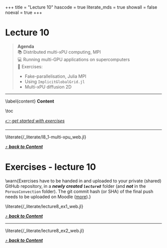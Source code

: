 +++
title = "Lecture 10"
hascode = true
literate_mds = true
showall = false
noeval = true
+++

# Lecture 10

> **Agenda**\
> :books: Distributed multi-xPU computing, MPI\
> :computer: Running multi-GPU applications on supercomputers\
> :construction: Exercises:
> - Fake-parallelisation, Julia MPI
> - Using `ImplicitGlobalGrid.jl`
> - Multi-xPU diffusion 2D

---

\label{content}
**Content**

\toc

[_👉 get started with exercises_](#exercises_-_lecture_8)

---

\literate{/_literate/l8_1-multi-xpu_web.jl}

[⤴ _**back to Content**_](#content)

# Exercises - lecture 10

\warn{Exercises have to be handed in and uploaded to your private (shared) GitHub repository, in a _**newly created `lecture8`**_ folder (and _**not**_ in the `PorousConvection` folder). The git commit hash (or SHA) of the final push needs to be uploaded on Moodle ([more](/homework)).}

\literate{/_literate/lecture8_ex1_web.jl}

[⤴ _**back to Content**_](#content)

---

\literate{/_literate/lecture8_ex2_web.jl}

[⤴ _**back to Content**_](#content)
